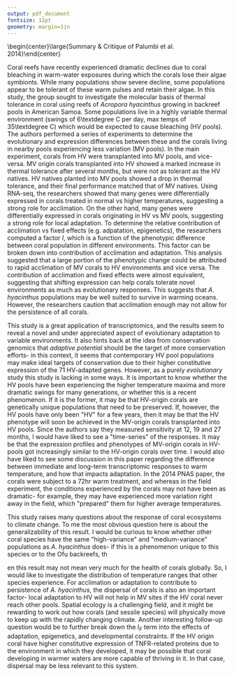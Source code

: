 ```yaml
---
output: pdf_document
fontsize: 12pt
geometry: margin=1in
---
```

\begin{center}\large{Summary \& Critique of Palumbi et al. 2014}\end{center}

Coral reefs have recently experienced dramatic declines due to coral bleaching in warm-water exposures during which the corals lose their algae symbionts. While many populations show severe decline, some populations appear to be tolerant of these warm pulses and retain their algae. In this study, the group sought to investigate the molecular basis of thermal tolerance in coral using reefs of *Acropora hyacinthus* growing in backreef pools in American Samoa. Some populations live in a highly variable thermal environment (swings of 6\textdegree C per day, max temps of 35\textdegree C) which would be expected to cause bleaching (HV pools). The authors performed a series of experiments to determine the evolutionary and expression differences between these and the corals living in nearby pools experiencing less variation (MV pools). In the main experiment, corals from HV were transplanted into MV pools, and vice-versa. MV origin corals transplanted into HV showed a marked increase in thermal tolerance after several months, but were not as tolerant as the HV natives. HV natives planted into MV pools showed a drop in thermal tolerance, and their final performance matched that of MV natives. Using RNA-seq, the researchers showed that many genes were differentially expressed in corals treated in normal vs higher temperatures, suggesting a strong role for acclimation. On the other hand, many genes were differentially expressed in corals originating in HV vs MV pools, suggesting a strong role for local adaptation. To determine the relative contribution of acclimation vs fixed effects (e.g. adpatation, epigenetics), the researchers computed a factor *I*, which  is a function of the phenotypic difference between coral population in different environments. This factor can be broken down into contribution of acclimation and adaptation. This analysis suggested that a large portion of the phenotypic change could be attributed to rapid acclimation of MV corals to HV environments and vice versa. The contribution of acclimation and fixed effects were almost equivalent, suggesting that shifting expression can help corals tolerate novel environments as much as evolutionary responses. This suggests that *A. hyacinthus* populations may be well suited to  survive in warming oceans. However, the researchers caution that acclimation enough may not allow for the persistence of all corals. 

This study is a great application of transcriptomics, and the results seem to reveal a novel and under appreciated aspect of evolutionary adaptation to variable environments. It also hints back at the idea from conservation genomics that *adaptive potential* should be the target of more conservation efforts- in this context, it seems that contemporary HV pool populations may make ideal targets of conservation due to their higher constitutive expression of the 71 HV-adapted genes. However, as a purely *evolutionary* study this study is lacking in some ways. It is important to know whether the HV pools have been experiencing the higher temperature maxima and more dramatic swings for many generations, or whether this is a recent phenomenon. If it is the former, it may be that HV-origin corals are genetically unique populations that need to be preserved. If, however, the HV pools have only been "HV" for a few years, then it may be that the HV phenotype will soon be achieved in the MV-origin corals transplanted into HV pools. Since the authors say they measured sensitivity at 12, 19 and 27 months, I would have liked to see a "time-series" of the responses. It may be that the expression profiles and phenotypes of MV-origin corals in HV-pools got increasingly similar to the HV-origin corals over time. I would also have liked to see some discussion in this paper regarding the difference between immediate and long-term transcriptomic responses to warm temperature, and how that impacts adaptation. In the 2014 PNAS paper, the corals were subject to a 72hr warm treatment, and whereas in the field experiment, the conditions experienced by the corals may not have been as dramatic- for example, they may have experienced more variation right away in the field, which "prepared" them for higher average temperatures. 

This study raises many questions about the response of coral ecosystems to climate change. To me the most obvious question here is about the generalizability of this result. I would be curious to know whether other coral species have the same "high-variance" and "medium-variance" populations as *A. hyacinthus* does- if this is a phenomenon unique to this species or to the Ofu backreefs, th















en this result may not mean very much for the health of corals globally. So, I would like to investigate the distribution of temperature ranges that other species experience. For acclimation or adaptation to contribute to persistence of *A. hyacinthus*, the dispersal of corals is also an important factor- local adaptation to HV will not help in MV sites if the HV coral never reach other pools. Spatial ecology is a challenging field, and it might be rewarding to work out how corals (and sessile species) will physically move to keep up with the rapidly changing climate. Another interesting follow-up question would be to further break down the $I_{F}$ term into the effects of adaptation, epigenetics, and developmental constraints. If the HV origin coral have higher constitutive expression of TNFR-related proteins due to the environment in which they developed, it may be possible that coral developing in warmer waters are more capable of thriving in it. In that case, dispersal may be less relevant to this system. 
